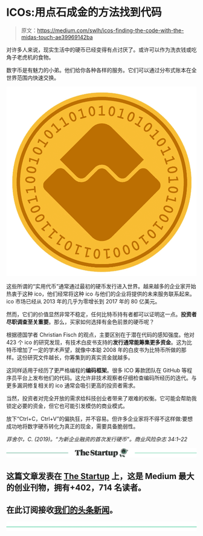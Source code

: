 # ICOs:用点石成金的方法找到代码

> 原文：<https://medium.com/swlh/icos-finding-the-code-with-the-midas-touch-ae39969142ba>

对许多人来说，现实生活中的硬币已经变得有点讨厌了。或许可以作为洗衣钱或吃角子老虎机的食物。

数字币是有魅力的小弟。他们给你各种各样的服务。它们可以通过分布式账本在全世界范围内快速交换。

![](img/14af679e522fbc1394dd5932ee56e907.png)

这些所谓的“实用代币”通常通过最初的硬币发行进入世界。越来越多的企业家开始热衷于这种 ico，他们经常将这种 ico 与他们的企业将提供的未来服务联系起来。ico 市场已经从 2013 年的几乎为零增长到 2017 年的 80 亿美元。

然而，它们的价值显然非常不稳定，任何比特币持有者都可以证明这一点。**投资者尽职调查至关重要**。那么，买家如何选择有金色前景的硬币呢？

根据德国学者 Christian Fisch 的观点，主要区别在于潜在代码的感知强度。他对 423 个 ico 的研究发现，有技术白皮书支持的**发行通常能筹集更多资金**。这为比特币增加了一定的学术声望，就像中本聪 2008 年的白皮书为比特币所做的那样。这份研究文件越长，你筹集到的真实资金就越多。

这同样适用于经历了更严格编程的**编码框架**。很多 ICO 筹款团队在 GitHub 等程序员平台上发布他们的代码。这允许非技术观察者仔细检查编码所经历的迭代。与更多漏洞修复相关的 ico 通常会吸引更高的投资者需求。

当然，投资者对完全开放的需求给科技创业者带来了艰难的权衡。它可能会帮助我锁定必要的资金，但它也可能引发模仿的商业模式。

放下“Ctrl+C，Ctrl+V”的偏执狂，并不容易。但许多企业家将不得不这样做:要想成功地将数字硬币转化为真正的现金，需要具备脆弱性。

*菲舍尔，C. (2019)。“为新企业融资的首次发行硬币”。商业风险杂志 34:1–22*

[![](img/308a8d84fb9b2fab43d66c117fcc4bb4.png)](https://medium.com/swlh)

## 这篇文章发表在 [The Startup](https://medium.com/swlh) 上，这是 Medium 最大的创业刊物，拥有+402，714 名读者。

## 在此订阅接收[我们的头条新闻](http://growthsupply.com/the-startup-newsletter/)。

[![](img/b0164736ea17a63403e660de5dedf91a.png)](https://medium.com/swlh)